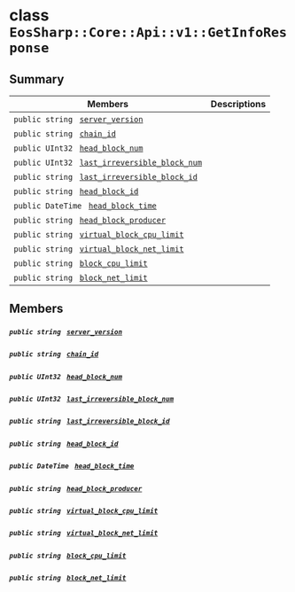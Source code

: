 # class `EosSharp::Core::Api::v1::GetInfoResponse` 

## Summary

 Members                                | Descriptions                                
----------------------------------------|---------------------------------------------
`public string ` [`server_version`](#class_eos_sharp_1_1_core_1_1_api_1_1v1_1_1_get_info_response_1a790d99d661a4aea1ad6626fc5f6b0c1f) | 
`public string ` [`chain_id`](#class_eos_sharp_1_1_core_1_1_api_1_1v1_1_1_get_info_response_1ac2238e107203a5307b44fcd2f3de66da) | 
`public UInt32 ` [`head_block_num`](#class_eos_sharp_1_1_core_1_1_api_1_1v1_1_1_get_info_response_1a878e3cfece3fdf37afd5081009917a52) | 
`public UInt32 ` [`last_irreversible_block_num`](#class_eos_sharp_1_1_core_1_1_api_1_1v1_1_1_get_info_response_1a99e37b1651a98eff2bfaa1869bf64bb7) | 
`public string ` [`last_irreversible_block_id`](#class_eos_sharp_1_1_core_1_1_api_1_1v1_1_1_get_info_response_1abb55bca91a26acd539a6b8792d0184c8) | 
`public string ` [`head_block_id`](#class_eos_sharp_1_1_core_1_1_api_1_1v1_1_1_get_info_response_1a4f53056cbdbf1109ac7c1292ec8de555) | 
`public DateTime ` [`head_block_time`](#class_eos_sharp_1_1_core_1_1_api_1_1v1_1_1_get_info_response_1abc79e4f016257d8837a63d338c6319f0) | 
`public string ` [`head_block_producer`](#class_eos_sharp_1_1_core_1_1_api_1_1v1_1_1_get_info_response_1a6a94c372c99a5907662a4b36586a3e4f) | 
`public string ` [`virtual_block_cpu_limit`](#class_eos_sharp_1_1_core_1_1_api_1_1v1_1_1_get_info_response_1a2d90710b21c1ea54127dc94623d92c93) | 
`public string ` [`virtual_block_net_limit`](#class_eos_sharp_1_1_core_1_1_api_1_1v1_1_1_get_info_response_1a6fdeaae6cc9a5b7b641b9867b72cbe0d) | 
`public string ` [`block_cpu_limit`](#class_eos_sharp_1_1_core_1_1_api_1_1v1_1_1_get_info_response_1ac70ce714d16c65fc703d55c6ba4532bf) | 
`public string ` [`block_net_limit`](#class_eos_sharp_1_1_core_1_1_api_1_1v1_1_1_get_info_response_1aed21f32ae6ce6173f3d3756a7bcc7082) | 

## Members

##### `public string ` [`server_version`](#class_eos_sharp_1_1_core_1_1_api_1_1v1_1_1_get_info_response_1a790d99d661a4aea1ad6626fc5f6b0c1f) 

##### `public string ` [`chain_id`](#class_eos_sharp_1_1_core_1_1_api_1_1v1_1_1_get_info_response_1ac2238e107203a5307b44fcd2f3de66da) 

##### `public UInt32 ` [`head_block_num`](#class_eos_sharp_1_1_core_1_1_api_1_1v1_1_1_get_info_response_1a878e3cfece3fdf37afd5081009917a52) 

##### `public UInt32 ` [`last_irreversible_block_num`](#class_eos_sharp_1_1_core_1_1_api_1_1v1_1_1_get_info_response_1a99e37b1651a98eff2bfaa1869bf64bb7) 

##### `public string ` [`last_irreversible_block_id`](#class_eos_sharp_1_1_core_1_1_api_1_1v1_1_1_get_info_response_1abb55bca91a26acd539a6b8792d0184c8) 

##### `public string ` [`head_block_id`](#class_eos_sharp_1_1_core_1_1_api_1_1v1_1_1_get_info_response_1a4f53056cbdbf1109ac7c1292ec8de555) 

##### `public DateTime ` [`head_block_time`](#class_eos_sharp_1_1_core_1_1_api_1_1v1_1_1_get_info_response_1abc79e4f016257d8837a63d338c6319f0) 

##### `public string ` [`head_block_producer`](#class_eos_sharp_1_1_core_1_1_api_1_1v1_1_1_get_info_response_1a6a94c372c99a5907662a4b36586a3e4f) 

##### `public string ` [`virtual_block_cpu_limit`](#class_eos_sharp_1_1_core_1_1_api_1_1v1_1_1_get_info_response_1a2d90710b21c1ea54127dc94623d92c93) 

##### `public string ` [`virtual_block_net_limit`](#class_eos_sharp_1_1_core_1_1_api_1_1v1_1_1_get_info_response_1a6fdeaae6cc9a5b7b641b9867b72cbe0d) 

##### `public string ` [`block_cpu_limit`](#class_eos_sharp_1_1_core_1_1_api_1_1v1_1_1_get_info_response_1ac70ce714d16c65fc703d55c6ba4532bf) 

##### `public string ` [`block_net_limit`](#class_eos_sharp_1_1_core_1_1_api_1_1v1_1_1_get_info_response_1aed21f32ae6ce6173f3d3756a7bcc7082) 

